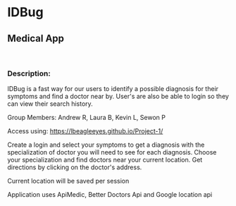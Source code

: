 <h1>IDBug</h1>
<h2>Medical App </h2>
<br>

<h3>Description:</h3>
<p>IDBug is a fast way for our users to identify a possible diagnosis for their symptoms and find a doctor near by. User's are also be able to login so they can view their search history.</p>

<p>Group Members: Andrew R, Laura B, Kevin L, Sewon P</p>

<p> Access using: <a href="https://lbeagleeyes.github.io/Project-1/"> https://lbeagleeyes.github.io/Project-1/ </a> </p>

<p>Create a login and select your symptoms to get a diagnosis with the specialization of doctor you will need to see for each diagnosis. Choose your specialization and find doctors near your current location. Get directions by clicking on the doctor's address.  </p>

<p> Current location will be saved per session </p>

<p> Application uses ApiMedic, Better Doctors Api and Google location api </p>





